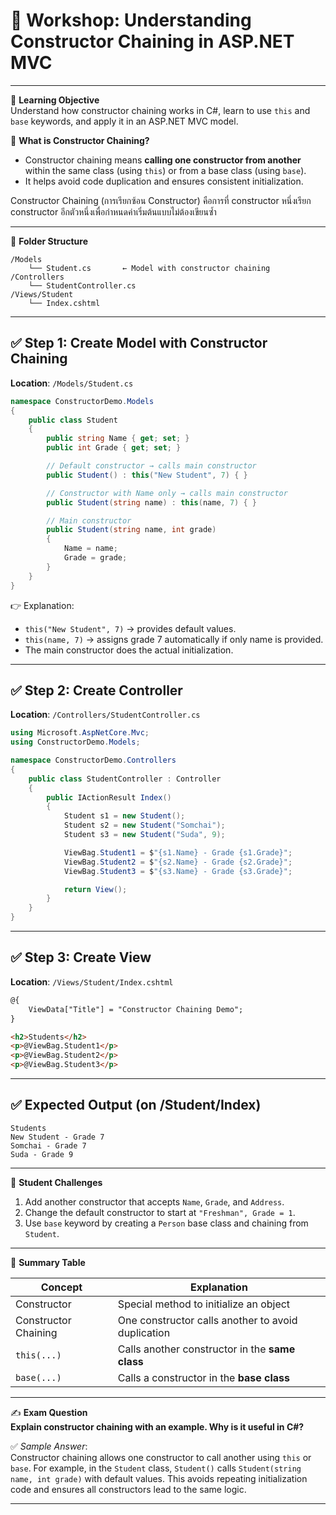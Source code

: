 # 🧪 Workshop: Understanding Constructor Chaining in ASP.NET MVC

---

🌟 **Learning Objective**  
Understand how constructor chaining works in C#, learn to use `this` and `base` keywords, and apply it in an ASP.NET MVC model.

📘 **What is Constructor Chaining?**  
- Constructor chaining means **calling one constructor from another** within the same class (using `this`) or from a base class (using `base`).  
- It helps avoid code duplication and ensures consistent initialization.  

Constructor Chaining (การเรียกซ้อน Constructor) คือการที่ constructor หนึ่งเรียก constructor อีกตัวหนึ่งเพื่อกำหนดค่าเริ่มต้นแบบไม่ต้องเขียนซ้ำ  

---

📁 **Folder Structure**
```
/Models
    └── Student.cs       ← Model with constructor chaining
/Controllers
    └── StudentController.cs
/Views/Student
    └── Index.cshtml
```

---

## ✅ Step 1: Create Model with Constructor Chaining
**Location**: `/Models/Student.cs`

```csharp
namespace ConstructorDemo.Models
{
    public class Student
    {
        public string Name { get; set; }
        public int Grade { get; set; }

        // Default constructor → calls main constructor
        public Student() : this("New Student", 7) { }

        // Constructor with Name only → calls main constructor
        public Student(string name) : this(name, 7) { }

        // Main constructor
        public Student(string name, int grade)
        {
            Name = name;
            Grade = grade;
        }
    }
}
```

👉 Explanation:  
- `this("New Student", 7)` → provides default values.  
- `this(name, 7)` → assigns grade 7 automatically if only name is provided.  
- The main constructor does the actual initialization.  

---

## ✅ Step 2: Create Controller
**Location**: `/Controllers/StudentController.cs`

```csharp
using Microsoft.AspNetCore.Mvc;
using ConstructorDemo.Models;

namespace ConstructorDemo.Controllers
{
    public class StudentController : Controller
    {
        public IActionResult Index()
        {
            Student s1 = new Student();
            Student s2 = new Student("Somchai");
            Student s3 = new Student("Suda", 9);

            ViewBag.Student1 = $"{s1.Name} - Grade {s1.Grade}";
            ViewBag.Student2 = $"{s2.Name} - Grade {s2.Grade}";
            ViewBag.Student3 = $"{s3.Name} - Grade {s3.Grade}";

            return View();
        }
    }
}
```

---

## ✅ Step 3: Create View
**Location**: `/Views/Student/Index.cshtml`

```html
@{
    ViewData["Title"] = "Constructor Chaining Demo";
}

<h2>Students</h2>
<p>@ViewBag.Student1</p>
<p>@ViewBag.Student2</p>
<p>@ViewBag.Student3</p>
```

---

## ✅ Expected Output (on /Student/Index)
```
Students
New Student - Grade 7
Somchai - Grade 7
Suda - Grade 9
```

---

🧩 **Student Challenges**
1. Add another constructor that accepts `Name`, `Grade`, and `Address`.  
2. Change the default constructor to start at `"Freshman", Grade = 1`.  
3. Use `base` keyword by creating a `Person` base class and chaining from `Student`.  

---

🧠 **Summary Table**

| Concept             | Explanation |
|---------------------|-------------|
| Constructor         | Special method to initialize an object |
| Constructor Chaining | One constructor calls another to avoid duplication |
| `this(...)`         | Calls another constructor in the **same class** |
| `base(...)`         | Calls a constructor in the **base class** |

---

✍️ **Exam Question**  
**Explain constructor chaining with an example. Why is it useful in C#?**  

✅ *Sample Answer*:  
Constructor chaining allows one constructor to call another using `this` or `base`. For example, in the `Student` class, `Student()` calls `Student(string name, int grade)` with default values. This avoids repeating initialization code and ensures all constructors lead to the same logic.

---
